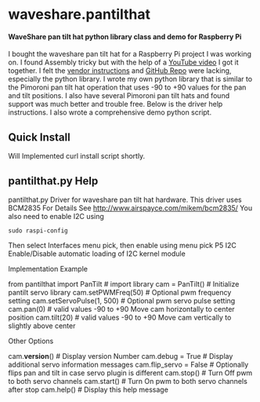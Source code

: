 # waveshare.pantilthat
#### WaveShare pan tilt hat python library class and demo for Raspberry Pi

I bought the waveshare pan tilt hat for a Raspberry Pi project I was working on.
I found Assembly tricky but with the help of a [YouTube video](https://www.youtube.com/watch?v=4A7tJ0QH4L4) I got it together.
I felt the [vendor instructions]( https://www.waveshare.com/pan-tilt-hat.htm) and 
[GitHub Repo](https://github.com/waveshare/Pan-Tilt-HAT) were lacking, especially the python library.
I wrote my own python library that is similar to the Pimoroni pan tilt hat operation that uses -90 to +90 values for the pan and tilt
positions. I also have several Pimoroni pan tilt hats and found support was much better and trouble free. 
Below is the driver help instructions. I also wrote a comprehensive demo python script.

## Quick Install

Will Implemented curl install script shortly.
  
 
## pantilthat.py Help
 
pantilthat.py Driver for waveshare pan tilt hat hardware.
This driver uses BCM2835 For Details See http://www.airspayce.com/mikem/bcm2835/
You also need to enable I2C using

    sudo raspi-config
    
Then select Interfaces menu pick, then enable using menu pick P5 I2C Enable/Disable automatic loading of I2C kernel module
    

Implementation Example

   from pantilthat import PanTilt # import library
   cam = PanTilt()     # Initialize pantilt servo library
   cam.setPWMFreq(50)  # Optional pwm frequency setting
   cam.setServoPulse(1, 500)  # Optional pwm servo pulse setting
   cam.pan(0)    # valid values -90 to +90 Move cam horizontally to center position
   cam.tilt(20)  # valid values -90 to +90 Move cam vertically to slightly above center

Other Options

   cam.__version__()   # Display version Number
   cam.debug = True  # Display additional servo information messages
   cam.flip_servo = False  # Optionally flips pan and tilt in case servo plugin is different
   cam.stop()   # Turn Off pwm to both servo channels
   cam.start()  # Turn On pwm to both servo channels after stop
   cam.help()   # Display this help message
